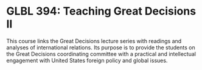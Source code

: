 # GLBL 394: Teaching Great Decisions II

This course links the Great Decisions lecture series with readings and analyses of international relations. Its purpose is to provide the students on the Great Decisions coordinating committee with a practical and intellectual engagement with United States foreign policy and global issues.